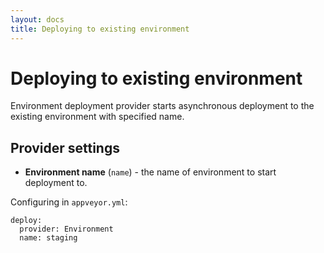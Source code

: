 ```yaml
---
layout: docs
title: Deploying to existing environment
---
```


# Deploying to existing environment

Environment deployment provider starts asynchronous deployment to the existing environment with specified name.

## Provider settings

* **Environment name** (`name`) - the name of environment to start deployment to.

Configuring in `appveyor.yml`:

    deploy:
      provider: Environment
      name: staging